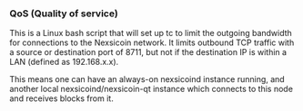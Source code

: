 ### QoS (Quality of service) ###

This is a Linux bash script that will set up tc to limit the outgoing bandwidth for connections to the Nexsicoin network. It limits outbound TCP traffic with a source or destination port of 8711, but not if the destination IP is within a LAN (defined as 192.168.x.x).

This means one can have an always-on nexsicoind instance running, and another local nexsicoind/nexsicoin-qt instance which connects to this node and receives blocks from it.
